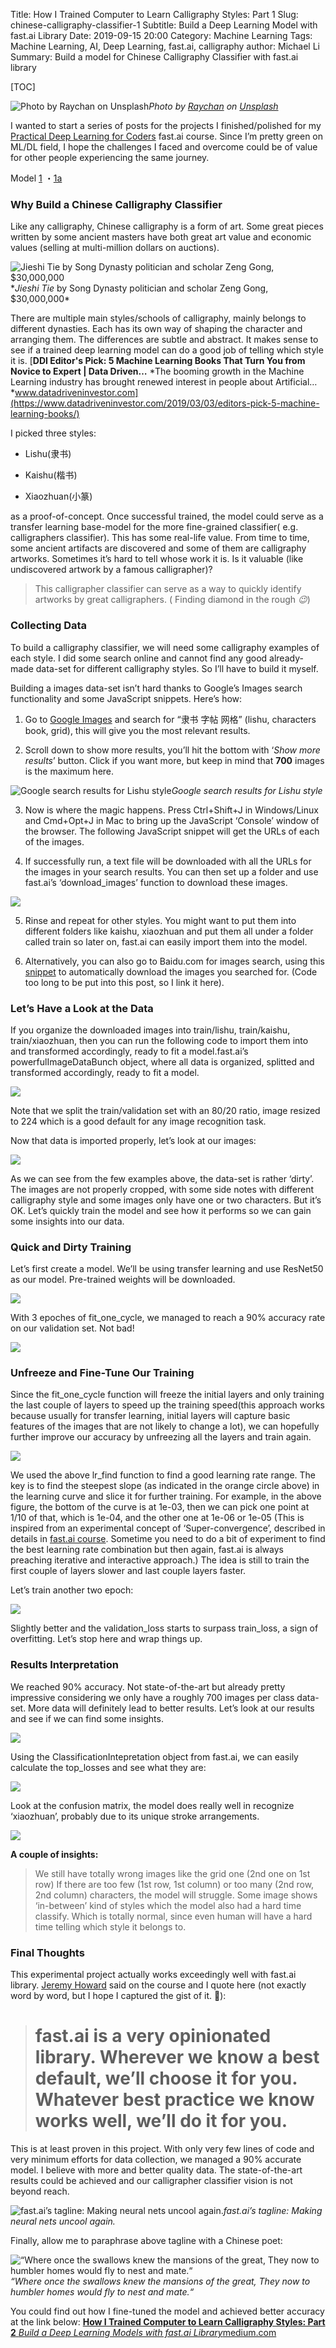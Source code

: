Title: How I Trained Computer to Learn Calligraphy Styles: Part 1
Slug: chinese-calligraphy-classifier-1
Subtitle: Build a Deep Learning Model with fast.ai Library
Date: 2019-09-15 20:00
Category: Machine Learning
Tags: Machine Learning, AI, Deep Learning, fast.ai, calligraphy
author: Michael Li
Summary: Build a model for Chinese Calligraphy Classifier with fast.ai library

[TOC]


![Photo by [Raychan](https://unsplash.com/@wx1993?utm_source=medium&utm_medium=referral) on [Unsplash](https://unsplash.com?utm_source=medium&utm_medium=referral)](https://cdn-images-1.medium.com/max/10944/0*1vRfrkhsQiTkkBgJ)_Photo by [Raychan](https://unsplash.com/@wx1993?utm_source=medium&utm_medium=referral) on [Unsplash](https://unsplash.com?utm_source=medium&utm_medium=referral)_

I wanted to start a series of posts for the projects I finished/polished for my [Practical Deep Learning for Coders](https://course.fast.ai/) fast.ai course. Since I’m pretty green on ML/DL field, I hope the challenges I faced and overcome could be of value for other people experiencing the same journey.

Model [1](https://medium.com/@lymenlee/deep-learning-models-by-fast-ai-library-c1cccc13e2b3) ・[1a](https://medium.com/datadriveninvestor/chinese-calligraphy-classifier-fine-tuning-cbfbf0e304d8)

### **Why Build a Chinese Calligraphy Classifier**

Like any calligraphy, Chinese calligraphy is a form of art. Some great pieces written by some ancient masters have both great art value and economic values (selling at multi-million dollars on auctions).

![*Jieshi Tie* by Song Dynasty politician and scholar Zeng Gong, $30,000,000](https://cdn-images-1.medium.com/max/2000/1*2lrTyRMYIcm6HfnojdgUvg.jpeg)\*_Jieshi Tie_ by Song Dynasty politician and scholar Zeng Gong, \$30,000,000\*

There are multiple main styles/schools of calligraphy, mainly belongs to different dynasties. Each has its own way of shaping the character and arranging them. The differences are subtle and abstract. It makes sense to see if a trained deep learning model can do a good job of telling which style it is.
[**DDI Editor's Pick: 5 Machine Learning Books That Turn You from Novice to Expert | Data Driven…**
*The booming growth in the Machine Learning industry has brought renewed interest in people about Artificial…*www.datadriveninvestor.com](https://www.datadriveninvestor.com/2019/03/03/editors-pick-5-machine-learning-books/)

I picked three styles:

- Lishu(隶书)

- Kaishu(楷书)

- Xiaozhuan(小篆)

as a proof-of-concept. Once successful trained, the model could serve as a transfer learning base-model for the more fine-grained classifier( e.g. calligraphers classifier). This has some real-life value. From time to time, some ancient artifacts are discovered and some of them are calligraphy artworks. Sometimes it’s hard to tell whose work it is. Is it valuable (like undiscovered artwork by a famous calligrapher)?

> This calligrapher classifier can serve as a way to quickly identify artworks by great calligraphers. ( Finding diamond in the rough _😉_)

### Collecting Data

To build a calligraphy classifier, we will need some calligraphy examples of each style. I did some search online and cannot find any good already-made data-set for different calligraphy styles. So I’ll have to build it myself.

Building a images data-set isn’t hard thanks to Google’s Images search functionality and some JavaScript snippets. Here’s how:

1. Go to [Google Images](https://www.google.com/imghp?hl=en) and search for “隶书 字帖 网格” (lishu, characters book, grid), this will give you the most relevant results.

1. Scroll down to show more results, you’ll hit the bottom with ‘_Show more results_’ button. Click if you want more, but keep in mind that **700** images is the maximum here.

![Google search results for Lishu style](https://cdn-images-1.medium.com/max/2000/1*uQPNDb-qXO3mYQIHuxitMQ.png)_Google search results for Lishu style_

3. Now is where the magic happens. Press Ctrl+Shift+J in Windows/Linux and Cmd+Opt+J in Mac to bring up the JavaScript ‘Console’ window of the browser. The following JavaScript snippet will get the URLs of each of the images.

4) If successfully run, a text file will be downloaded with all the URLs for the images in your search results. You can then set up a folder and use fast.ai’s ‘download_images’ function to download these images.

![](https://cdn-images-1.medium.com/max/2000/1*19mOhygnBZfGmX4S2fD4ww.png)

5. Rinse and repeat for other styles. You might want to put them into different folders like kaishu, xiaozhuan and put them all under a folder called train so later on, fast.ai can easily import them into the model.

6. Alternatively, you can also go to Baidu.com for images search, using this [snippet](https://gist.github.com/wayofnumbers/39842bb909c04070de49e53c418d512f) to automatically download the images you searched for. (Code too long to be put into this post, so I link it here).

### Let’s Have a Look at the Data

If you organize the downloaded images into train/lishu, train/kaishu, train/xiaozhuan, then you can run the following code to import them into and transformed accordingly, ready to fit a model.fast.ai’s powerfulImageDataBunch object, where all data is organized, splitted and transformed accordingly, ready to fit a model.

![](https://cdn-images-1.medium.com/max/2000/1*hsF08GhTX9tjyov8hHzbFw.png)

Note that we split the train/validation set with an 80/20 ratio, image resized to 224 which is a good default for any image recognition task.

Now that data is imported properly, let’s look at our images:

![](https://cdn-images-1.medium.com/max/2000/1*F378nVvqW7o6lz6QxAB2gA.png)

As we can see from the few examples above, the data-set is rather ‘dirty’. The images are not properly cropped, with some side notes with different calligraphy style and some images only have one or two characters. But it’s OK. Let’s quickly train the model and see how it performs so we can gain some insights into our data.

### Quick and Dirty Training

Let’s first create a model. We’ll be using transfer learning and use ResNet50 as our model. Pre-trained weights will be downloaded.

![](https://cdn-images-1.medium.com/max/2134/1*Zzy9-o-Q3K3BID_vZyRCoA.png)

With 3 epoches of fit_one_cycle, we managed to reach a 90% accuracy rate on our validation set. Not bad!

![](https://cdn-images-1.medium.com/max/2000/1*44IMsadGzm0-mF2SdrvUKA.png)

### Unfreeze and Fine-Tune Our Training

Since the fit_one_cycle function will freeze the initial layers and only training the last couple of layers to speed up the training speed(this approach works because usually for transfer learning, initial layers will capture basic features of the images that are not likely to change a lot), we can hopefully further improve our accuracy by unfreezing all the layers and train again.

![](https://cdn-images-1.medium.com/max/2000/1*IxzL6yxuHV2nqmoXure_fg.png)

We used the above lr_find function to find a good learning rate range. The key is to find the steepest slope (as indicated in the orange circle above) in the learning curve and slice it for further training. For example, in the above figure, the bottom of the curve is at 1e-03, then we can pick one point at 1/10 of that, which is 1e-04, and the other one at 1e-06 or 1e-05 (This is inspired from an experimental concept of ‘Super-convergence’, described in details in [fast.ai course](https://course.fast.ai). Sometime you need to do a bit of experiment to find the best learning rate combination but then again, fast.ai is always preaching iterative and interactive approach.) The idea is still to train the first couple of layers slower and last couple layers faster.

Let’s train another two epoch:

![](https://cdn-images-1.medium.com/max/2000/1*noUlINi_AE8NZyZfJ7koBQ.png)

Slightly better and the validation_loss starts to surpass train_loss, a sign of overfitting. Let’s stop here and wrap things up.

### Results Interpretation

We reached 90% accuracy. Not state-of-the-art but already pretty impressive considering we only have a roughly 700 images per class data-set. More data will definitely lead to better results. Let’s look at our results and see if we can find some insights.

![](https://cdn-images-1.medium.com/max/2000/1*tyskbmlwBIE0roKxHHbseA.png)

Using the ClassificationIntepretation object from fast.ai, we can easily calculate the top_losses and see what they are:

![](https://cdn-images-1.medium.com/max/2000/1*3bL7M8zSjT-PLGVTqp3hEg.png)

Look at the confusion matrix, the model does really well in recognize ‘xiaozhuan’, probably due to its unique stroke arrangements.

![](https://cdn-images-1.medium.com/max/2000/1*qtb-Te_AElPaO3mym-9RVw.png)

**A couple of insights:**

> We still have totally wrong images like the grid one (2nd one on 1st row)
> If there are too few (1st row, 1st column) or too many (2nd row, 2nd column) characters, the model will struggle.
> Some image shows ‘in-between’ kind of styles which the model also had a hard time classify. Which is totally normal, since even human will have a hard time telling which style it belongs to.

### Final Thoughts

This experimental project actually works exceedingly well with fast.ai library. [Jeremy Howard](undefined) said on the course and I quote here (not exactly word by word, but I hope I captured the gist of it. 🙏):

> # fast.ai is a very opinionated library. Wherever we know a best default, we’ll choose it for you. Whatever best practice we know works well, we’ll do it for you.

This is at least proven in this project. With only very few lines of code and very minimum efforts for data collection, we managed a 90% accurate model. I believe with more and better quality data. The state-of-the-art results could be achieved and our calligrapher classifier vision is not beyond reach.

![fast.ai’s tagline: Making neural nets uncool again.](https://cdn-images-1.medium.com/max/2400/0*Yo5w5gd2_CRC1MFl.jpg)_fast.ai’s tagline: Making neural nets uncool again._

Finally, allow me to paraphrase above tagline with a Chinese poet:

![“Where once the swallows knew the mansions of the great, They now to humbler homes would fly to nest and mate.“](https://cdn-images-1.medium.com/max/2000/1*g6k1Z7hyyeW_Y8Ge3GWmWQ.png)_“Where once the swallows knew the mansions of the great, They now to humbler homes would fly to nest and mate.“_

You could find out how I fine-tuned the model and achieved better accuracy at the link below:
[**How I Trained Computer to Learn Calligraphy Styles: Part 2**
*Build a Deep Learning Models with fast.ai Library*medium.com](https://medium.com/datadriveninvestor/chinese-calligraphy-classifier-fine-tuning-cbfbf0e304d8)
